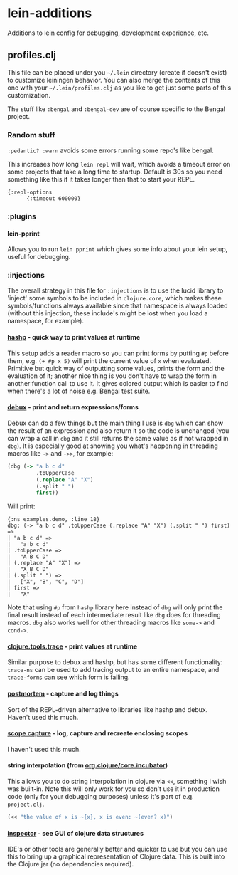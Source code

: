 # lein-additions
Additions to lein config for debugging, development experience, etc.

## profiles.clj

This file can be placed under you `~/.lein` directory (create if doesn't exist) to customize leiningen behavior.  You can also merge the contents of this one with your `~/.lein/profiles.clj` as you like to get just some parts of this customization.

The stuff like `:bengal` and `:bengal-dev` are of course specific to the Bengal project.

### Random stuff

`:pedantic? :warn` avoids some errors running some repo's like bengal.

This increases how long `lein repl` will wait, which avoids a timeout error on some projects that take a long time to startup.  Default is 30s so you need something like this if it takes longer than that to start your REPL.
```
{:repl-options
      {:timeout 600000}
```

### :plugins

#### lein-pprint

Allows you to run `lein pprint` which gives some info about your lein setup, useful for debugging.

### :injections

The overall strategy in this file for `:injections` is to use the lucid library to 'inject' some symbols to be included in `clojure.core`, which makes these symbols/functions always available since that namespace is always loaded (without this injection, these include's might be lost when you load a namespace, for example).

#### [hashp](https://github.com/weavejester/hashp) - quick way to print values at runtime

This setup adds a reader macro so you can print forms by putting `#p` before them, e.g. `(+ #p x 5)` will print the current value of `x` when evaluated.  Primitive but quick way of outputting some values, prints the form and the evaluation of it; another nice thing is you don't have to wrap the form in another function call to use it.  It gives colored output which is easier to find when there's a lot of noise e.g. Bengal test suite.

#### [debux](https://github.com/philoskim/debux) - print and return expressions/forms

Debux can do a few things but the main thing I use is `dbg` which can show the result of an expression and also return it so the code is unchanged (you can wrap a call in `dbg` and it still returns the same value as if not wrapped in `dbg`).  It is especially good at showing you what's happening in threading macros like `->` and `->>`, for example:

```clj
(dbg (-> "a b c d"
         .toUpperCase
         (.replace "A" "X")
         (.split " ")
         first))
```

Will print:

```
{:ns examples.demo, :line 18}
dbg: (-> "a b c d" .toUpperCase (.replace "A" "X") (.split " ") first) =>
| "a b c d" =>
|   "a b c d"
| .toUpperCase =>
|   "A B C D"
| (.replace "A" "X") =>
|   "X B C D"
| (.split " ") =>
|   ["X", "B", "C", "D"]
| first =>
|   "X"
```

Note that using `#p` from `hashp` library here instead of `dbg` will only print the final result instead of each intermediate result like `dbg` does for threading macros.  `dbg` also works well for other threading macros like `some->` and `cond->`.

#### [clojure.tools.trace](https://github.com/clojure/tools.trace) - print values at runtime

Similar purpose to debux and hashp, but has some different functionality: `trace-ns` can be used to add tracing output to an entire namespace, and `trace-forms` can see which form is failing.

#### [postmortem](https://github.com/athos/Postmortem) - capture and log things

Sort of the REPL-driven alternative to libraries like hashp and debux.  Haven't used this much.

#### [scope capture](https://github.com/vvvvalvalval/scope-capture) - log, capture and recreate enclosing scopes

I haven't used this much.

#### string interpolation (from [org.clojure/core.incubator](https://github.com/clojure/core.incubator))

This allows you to do string interpolation in clojure via `<<`, something I wish was built-in.  Note this will only work for you so don't use it in production code (only for your debugging purposes) unless it's part of e.g. `project.clj`.

```clj
(<< "the value of x is ~{x}, x is even: ~(even? x)")
```

#### [inspector](https://practical.li/clojure-staging/clojure-tools/data-browsers/clojure-inspector.html) - see GUI of clojure data structures

IDE's or other tools are generally better and quicker to use but you can use this to bring up a graphical representation of Clojure data.  This is built into the Clojure jar (no dependencies required).
